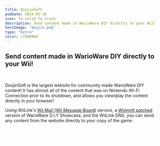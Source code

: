 ```yaml
---
title: DoujinSoft
pubDate: 2024-05-26
icon: fa-solid fa-truck
description: Send content made in WarioWare DIY directly to your Wii!
heroImage: "doujin.png"
type: "Extra"
color: c7d90960
---
```


## Send content made in WarioWare DIY directly to your Wii!

<br>

DoujinSoft is the largest website for community made WarioWare DIY content! It has almost all of the content that was on Nintendo Wi-Fi Connection prior to its shutdown, and allows you view/play the content directly in your browser!


Using WiiLink's <a href="https://www.wiilink24.com/guide/board/">Wii Mail (Wii Message Board)</a> service, a <a href="https://wiimmfi.de/patcher/wiiware">Wiimmfi patched</a> version of WarioWare D.I.Y Showcase, and the WiiLink DNS, you can send any content from the website directly to your copy of the game.

<br>

<a href="https://diy.tvc-16.science/" class="btn btn-danger" style="color:white !important; margin-top:5px; width:100%;"><i class="fa fa-truck"></i> Check out the DoujinSoft site!</a>